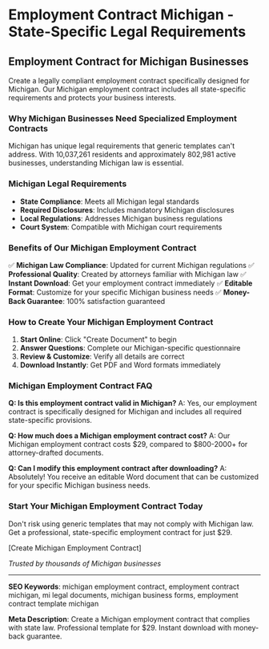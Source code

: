 # Employment Contract Michigan - State-Specific Legal Requirements

## Employment Contract for Michigan Businesses

Create a legally compliant employment contract specifically designed for Michigan. Our Michigan employment contract includes all state-specific requirements and protects your business interests.

### Why Michigan Businesses Need Specialized Employment Contracts

Michigan has unique legal requirements that generic templates can't address. With 10,037,261 residents and approximately 802,981 active businesses, understanding Michigan law is essential.

### Michigan Legal Requirements

- **State Compliance**: Meets all Michigan legal standards
- **Required Disclosures**: Includes mandatory Michigan disclosures
- **Local Regulations**: Addresses Michigan business regulations
- **Court System**: Compatible with Michigan court requirements

### Benefits of Our Michigan Employment Contract

✅ **Michigan Law Compliance**: Updated for current Michigan regulations
✅ **Professional Quality**: Created by attorneys familiar with Michigan law
✅ **Instant Download**: Get your employment contract immediately
✅ **Editable Format**: Customize for your specific Michigan business needs
✅ **Money-Back Guarantee**: 100% satisfaction guaranteed

### How to Create Your Michigan Employment Contract

1. **Start Online**: Click "Create Document" to begin
2. **Answer Questions**: Complete our Michigan-specific questionnaire
3. **Review & Customize**: Verify all details are correct
4. **Download Instantly**: Get PDF and Word formats immediately

### Michigan Employment Contract FAQ

**Q: Is this employment contract valid in Michigan?**
A: Yes, our employment contract is specifically designed for Michigan and includes all required state-specific provisions.

**Q: How much does a Michigan employment contract cost?**
A: Our Michigan employment contract costs $29, compared to $800-2000+ for attorney-drafted documents.

**Q: Can I modify this employment contract after downloading?**
A: Absolutely! You receive an editable Word document that can be customized for your specific Michigan business needs.

### Start Your Michigan Employment Contract Today

Don't risk using generic templates that may not comply with Michigan law. Get a professional, state-specific employment contract for just $29.

[Create Michigan Employment Contract]

_Trusted by thousands of Michigan businesses_

---

**SEO Keywords**: michigan employment contract, employment contract michigan, mi legal documents, michigan business forms, employment contract template michigan

**Meta Description**: Create a Michigan employment contract that complies with state law. Professional template for $29. Instant download with money-back guarantee.
